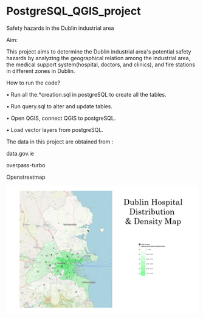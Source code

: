 # PostgreSQL_QGIS_project
Safety hazards in the Dublin industrial area

Aim:

This project aims to determine the Dublin industrial area's potential safety hazards by analyzing the geographical relation among the industrial area, the medical support system(hospital, doctors, and clinics),  and fire stations in different zones in Dublin.

How to run the code?

•	Run all the.*creation.sql in postgreSQL to create all the tables.

•	Run query.sql to alter and update tables.

•	Open QGIS, connect QGIS to postgreSQL.

•	Load vector layers from postgreSQL.


The data in this project are obtained from :

data.gov.ie

overpass-turbo

Openstreetmap

![](img/Dublin%20Hospital%20Distribution%20and%20Density%20Map.jpg)

